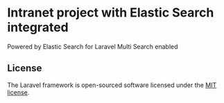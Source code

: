 # Intranet project with Elastic Search integrated

Powered by Elastic Search for Laravel
Multi Search enabled

## License

The Laravel framework is open-sourced software licensed under the [MIT license](http://opensource.org/licenses/MIT).
